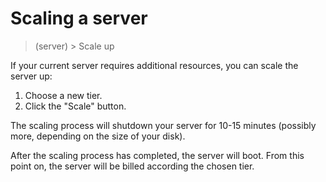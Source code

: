 # Scaling a server

> (server) > Scale up

If your current server requires additional resources, you can scale the server up:

1. Choose a new tier.
2. Click the "Scale" button.

The scaling process will shutdown your server for 10-15 minutes (possibly more, depending on the size of your disk).

After the scaling process has completed, the server will boot. From this point on, the server will be billed according the chosen tier.

